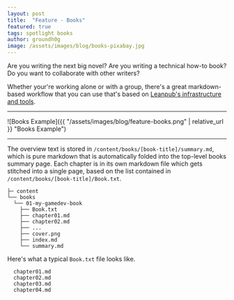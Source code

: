 ```yaml
---
layout: post
title:  "Feature - Books"
featured: true
tags: spotlight books
author: groundh0g
image: /assets/images/blog/books-pixabay.jpg
---
```


Are you writing the next big novel? Are you writing a technical how-to book? Do you want to collaborate with other writers?

Whether your're working alone or with a group, there's a great markdown-based workflow that you can use that's based on [Leanpub's infrastructure and tools](https://leanpub.com/).

<hr/>
![Books Example]({{ "/assets/images/blog/feature-books.png" | relative_url }} "Books Example")
<hr/>

The overview text is stored in `/content/books/[book-title]/summary.md`, which is pure markdown that is automatically folded into the top-level books summary page. Each chapter is in its own markdown file which gets stitched into a single page, based on the list contained in `/content/books/[book-title]/Book.txt`. 

~~~
├─ content
└── books
  └── 01-my-gamedev-book
    ├── Book.txt
    ├── chapter01.md
    ├── chapter02.md
    ├── ...
    ├── cover.png
    ├── index.md
    └── summary.md
~~~

Here's what a typical `Book.txt` file looks like.

~~~
  chapter01.md
  chapter02.md
  chapter03.md
  chapter04.md
~~~
